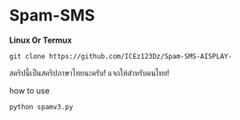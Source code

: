 # Spam-SMS

**Linux Or Termux**
```
git clone https://github.com/ICEz123Dz/Spam-SMS-AISPLAY-
```

สคริปนี้เป็นสคริปภาษาไทยนะครับ!
แจกให้สำหรับคนไทย!


how to use 
```
python spamv3.py
```


